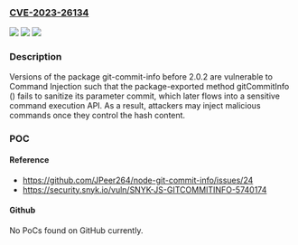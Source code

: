 ### [CVE-2023-26134](https://cve.mitre.org/cgi-bin/cvename.cgi?name=CVE-2023-26134)
![](https://img.shields.io/static/v1?label=Product&message=git-commit-info&color=blue)
![](https://img.shields.io/static/v1?label=Version&message=0%3C%202.0.2%20&color=brighgreen)
![](https://img.shields.io/static/v1?label=Vulnerability&message=Command%20Injection&color=brighgreen)

### Description

Versions of the package git-commit-info before 2.0.2 are vulnerable to Command Injection such that the package-exported method gitCommitInfo () fails to sanitize its parameter commit, which later flows into a sensitive command execution API. As a result, attackers may inject malicious commands once they control the hash content.

### POC

#### Reference
- https://github.com/JPeer264/node-git-commit-info/issues/24
- https://security.snyk.io/vuln/SNYK-JS-GITCOMMITINFO-5740174

#### Github
No PoCs found on GitHub currently.

